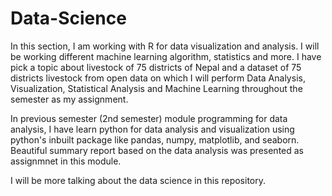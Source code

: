 # Data-Science
In this section, I am working with R for data visualization and analysis. I will be working different machine learning algorithm, statistics and more. 
I have pick a topic about livestock of 75 districts of Nepal and a dataset of 75 districts livestock from open data on which I will perform Data Analysis, Visualization, Statistical Analysis and Machine Learning throughout the semester as my assignment. 

In previous semester (2nd semester) module programming for data analysis, I have learn python for data analysis and visualization using python's inbuilt package like pandas, numpy, matplotlib, and seaborn. Beautiful summary report based on the data analysis was presented as assignmnet in this module. 

I will be more talking about the data science in this repository. 
